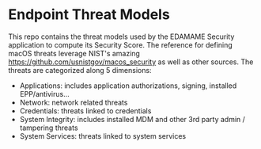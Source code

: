 # Endpoint Threat Models
This repo contains the threat models used by the EDAMAME Security application to compute its Security Score. 
The reference for defining macOS threats leverage NIST's amazing https://github.com/usnistgov/macos_security as well as other sources.
The threats are categorized along 5 dimensions:
- Applications: includes application authorizations, signing, installed EPP/antivirus...
- Network: network related threats
- Credentials: threats linked to credentials
- System Integrity: includes installed MDM and other 3rd party admin / tampering threats
- System Services: threats linked to system services